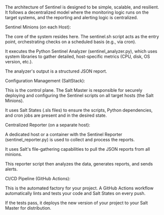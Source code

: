 The architecture of Sentinel is designed to be simple, scalable, and resilient. It follows a decentralized model where the monitoring logic runs on the target systems, and the reporting and alerting logic is centralized.

Sentinel Minions (on each Host):

The core of the system resides here. The sentinel.sh script acts as the entry point, orchestrating checks on a scheduled basis (e.g., via cron).

It executes the Python Sentinel Analyzer (sentinel_analyzer.py), which uses system libraries to gather detailed, host-specific metrics (CPU, disk, OS version, etc.).

The analyzer's output is a structured JSON report.

Configuration Management (SaltStack):

This is the control plane. The Salt Master is responsible for securely deploying and configuring the Sentinel scripts on all target hosts (the Salt Minions).

It uses Salt States (.sls files) to ensure the scripts, Python dependencies, and cron jobs are present and in the desired state.

Centralized Reporter (on a separate host):

A dedicated host or a container with the Sentinel Reporter (sentinel_reporter.py) is used to collect and process the reports.

It uses Salt's file-gathering capabilities to pull the JSON reports from all minions.

This reporter script then analyzes the data, generates reports, and sends alerts.

CI/CD Pipeline (GitHub Actions):

This is the automated factory for your project. A GitHub Actions workflow automatically lints and tests your code and Salt States on every push.

If the tests pass, it deploys the new version of your project to your Salt Master for distribution.

